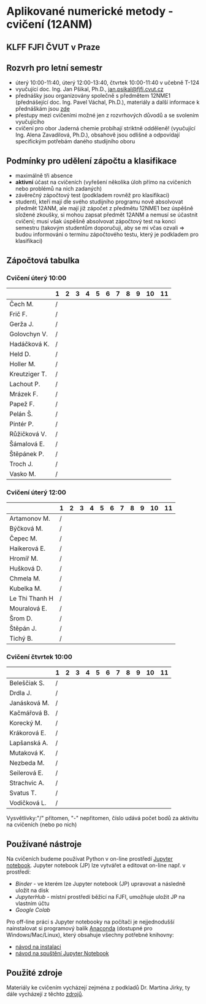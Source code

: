 # Aplikované numerické metody - cvičení (12ANM)
## KLFF FJFI ČVUT v Praze

## Rozvrh pro letní semestr

- úterý 10:00-11:40, úterý 12:00-13:40, čtvrtek 10:00-11:40 v učebně T-124
- vyučující doc. Ing. Jan Pšikal, Ph.D., jan.psikal@fjfi.cvut.cz
- přednášky jsou organizovány společně s předmětem 12NME1 (přednášející doc. Ing. Pavel Váchal, Ph.D.), materiály a další informace k přednáškám jsou [zde](http://kfe.fjfi.cvut.cz/~vachal/edu/nme/)
- přestupy mezi cvičeními možné jen z rozvrhových důvodů a se svolením vyučujícího
- cvičení pro obor Jaderná chemie probíhají striktně odděleně! (vyučující Ing. Alena Zavadilová, Ph.D.), obsahově jsou odlišné a odpovídají specifickým potřebám daného studijního oboru

## Podmínky pro udělení zápočtu a klasifikace
- maximálně tři absence
- **aktivní** účast na cvičeních (vyřešení několika úloh přímo na cvičeních nebo problémů na nich zadaných)
- závěrečný zápočtový test (podkladem rovněž pro klasifikaci)
- studenti, kteří mají dle svého studijního programu nově absolvovat předmět 12ANM, ale mají již zápočet z předmětu 12NME1 bez úspěšně složené zkoušky, si mohou zapsat předmět 12ANM a nemusí se účastnit cvičení; musí však úspěšně absolvovat zápočtový test na konci semestru (takovým studentům doporučuji, aby se mi včas ozvali => budou informováni o termínu zápočtového testu, který je podkladem pro klasifikaci)

## Zápočtová tabulka

### Cvičení úterý 10:00

|               |  **1**  |  **2**  |  **3**  |  **4**  |  **5**  |  **6**  |  **7**  |  **8**  |  **9**  | **10** | **11** |
|---------------|---------|---------|---------|---------|---------|---------|---------|---------|---------|--------|--------|
| Čech M.       |   /     |         |         |         |         |         |         |         |         |        |        |
| Frič F.       |   /     |         |         |         |         |         |         |         |         |        |        |
| Gerža J.      |   /     |         |         |         |         |         |         |         |         |        |        |
| Golovchyn V.  |   /     |         |         |         |         |         |         |         |         |        |        |
| Hadáčková K.  |   /     |         |         |         |         |         |         |         |         |        |        |
| Held D.       |   /     |         |         |         |         |         |         |         |         |        |        |
| Holler M.     |   /     |         |         |         |         |         |         |         |         |        |        |
| Kreutziger T. |   /     |         |         |         |         |         |         |         |         |        |        |
| Lachout P.    |   /     |         |         |         |         |         |         |         |         |        |        |
| Mrázek F.     |   /     |         |         |         |         |         |         |         |         |        |        |
| Papež F.      |   /     |         |         |         |         |         |         |         |         |        |        |
| Pelán Š.      |   /     |         |         |         |         |         |         |         |         |        |        |
| Pintér P.     |   /     |         |         |         |         |         |         |         |         |        |        |
| Růžičková V.  |   /     |         |         |         |         |         |         |         |         |        |        |
| Šámalová  E.  |   /     |         |         |         |         |         |         |         |         |        |        |
| Štěpánek P.   |   /     |         |         |         |         |         |         |         |         |        |        |
| Troch J.      |   /     |         |         |         |         |         |         |         |         |        |        |
| Vasko M.      |   /     |         |         |         |         |         |         |         |         |        |        |

### Cvičení úterý 12:00

|               |  **1**  |  **2**  |  **3**  |  **4**  |  **5**  |  **6**  |  **7**  |  **8**  |  **9**  | **10** | **11** |
|---------------|---------|---------|---------|---------|---------|---------|---------|---------|---------|--------|--------|
| Artamonov M.  |   /     |         |         |         |         |         |         |         |         |        |        |
| Býčková M.    |   /     |         |         |         |         |         |         |         |         |        |        |
| Čepec M.      |   /     |         |         |         |         |         |         |         |         |        |        |
| Haikerová E.  |   /     |         |         |         |         |         |         |         |         |        |        |
| Hromíř M.     |   /     |         |         |         |         |         |         |         |         |        |        |
| Hušková D.    |   /     |         |         |         |         |         |         |         |         |        |        |
| Chmela M.     |   /     |         |         |         |         |         |         |         |         |        |        |
| Kubelka M.    |   /     |         |         |         |         |         |         |         |         |        |        |
| Le Thi Thanh H|   /     |         |         |         |         |         |         |         |         |        |        |
| Mouralová E.  |   /     |         |         |         |         |         |         |         |         |        |        |
| Šrom D.       |   /     |         |         |         |         |         |         |         |         |        |        |
| Štěpán J.     |   /     |         |         |         |         |         |         |         |         |        |        |
| Tichý B.      |   /     |         |         |         |         |         |         |         |         |        |        |

### Cvičení čtvrtek 10:00

|               |  **1**  |  **2**  |  **3**  |  **4**  |  **5**  |  **6**  |  **7**  |  **8**  |  **9**  | **10** | **11** |
|---------------|---------|---------|---------|---------|---------|---------|---------|---------|---------|--------|--------|
| Beleščiak S.  |   /     |         |         |         |         |         |         |         |         |        |        |
| Drdla J.      |   /     |         |         |         |         |         |         |         |         |        |        |
| Janásková M.  |   /     |         |         |         |         |         |         |         |         |        |        |
| Kačmářová B.  |   /     |         |         |         |         |         |         |         |         |        |        |
| Korecký M.    |   /     |         |         |         |         |         |         |         |         |        |        |
| Krákorová E.  |   /     |         |         |         |         |         |         |         |         |        |        |
| Lapšanská A.  |   /     |         |         |         |         |         |         |         |         |        |        |
| Mutaková K.   |   /     |         |         |         |         |         |         |         |         |        |        |
| Nezbeda M.    |   /     |         |         |         |         |         |         |         |         |        |        |
| Seilerová E.  |   /     |         |         |         |         |         |         |         |         |        |        |
| Strachvic A.  |   /     |         |         |         |         |         |         |         |         |        |        |
| Svatus T.     |   /     |         |         |         |         |         |         |         |         |        |        |
| Vodičková L.  |   /     |         |         |         |         |         |         |         |         |        |        |


Vysvětlivky:"/" přítomen, "-" nepřitomen, číslo udává počet bodů za aktivitu na cvičeních (nebo po nich)

## Používané nástroje
Na cvičeních budeme používat Python v on-line prostředí [Jupyter notebook](https://jupyter.org). 
Jupyter notebook (JP) lze vytvářet a editovat on-line např. v prostředí:
- *Binder* - ve kterém lze Jupyter notebook (JP) upravovat a následně uložit na disk
- *JupyterHub* - místní prostředí běžící na FJFI, umožňuje uložit JP na vlastním účtu
- *Google Colab*

Pro off-line práci s Jupyter notebooky na počítači je nejjednodušší nainstalovat si programový balík [Anaconda](https://www.anaconda.com) (dostupné pro Windows/Mac/Linux), který obsahuje všechny potřebné knihovny:
- [návod na instalaci](https://docs.anaconda.com/anaconda/install/)
- [návod na spuštění Jupyter Notebook](https://freelearning.anaconda.cloud/get-started-with-anaconda/18571)


## Použité zdroje
Materiály ke cvičením vycházejí zejména z podkladů Dr. Martina Jirky, ty dále vycházejí z těchto [zdrojů](http://kfe.fjfi.cvut.cz/~vachal/edu/nme/cviceni/index.html). 
